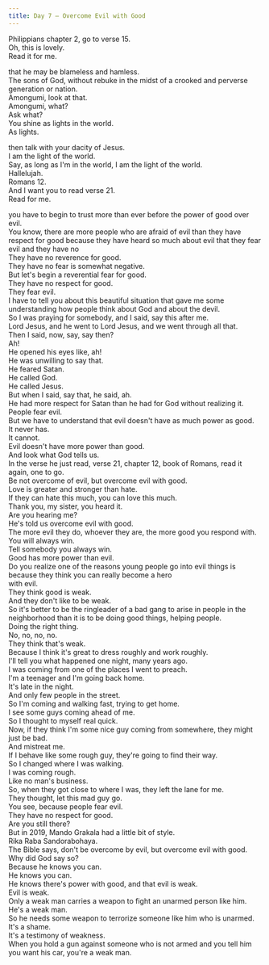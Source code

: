 ```yaml
---
title: Day 7 – Overcome Evil with Good
---
```

 Philippians chapter 2, go to verse 15.  
Oh, this is lovely.  
Read it for me.  


  
 that he may be blameless and hamless.  
The sons of God, without rebuke in the midst of a crooked and perverse generation or nation.  
Amongumi, look at that.  
Amongumi, what?  
Ask what?  
You shine as lights in the world.  
As lights.  


  
 then talk with your dacity of Jesus.  
I am the light of the world.  
Say, as long as I'm in the world, I am the light of the world.  
Hallelujah.  
Romans 12.  
And I want you to read verse 21.  
Read for me.  


  
 you have to begin to trust more than ever before the power of good over evil.  
You know, there are more people who are afraid of evil than they have respect for good because they have heard so much about evil that they fear evil and they have no  
 They have no reverence for good.  
They have no fear is somewhat negative.  
But let's begin a reverential fear for good.  
They have no respect for good.  
They fear evil.  
 I have to tell you about this beautiful situation that gave me some understanding how people think about God and about the devil.  
So I was praying for somebody, and I said, say this after me.  
Lord Jesus, and he went to Lord Jesus, and we went through all that.  
Then I said, now, say, say then?  
Ah!  
He opened his eyes like, ah!  
 He was unwilling to say that.  
He feared Satan.  
He called God.  
He called Jesus.  
But when I said, say that, he said, ah.  
He had more respect for Satan than he had for God without realizing it.  
People fear evil.  
But we have to understand that evil doesn't have as much power as good.  
 It never has.  
It cannot.  
Evil doesn't have more power than good.  
And look what God tells us.  
In the verse he just read, verse 21, chapter 12, book of Romans, read it again, one to go.  
 Be not overcome of evil, but overcome evil with good.  
Love is greater and stronger than hate.  
If they can hate this much, you can love this much.  
Thank you, my sister, you heard it.  
Are you hearing me?  
He's told us overcome evil with good.  
 The more evil they do, whoever they are, the more good you respond with.  
You will always win.  
Tell somebody you always win.  
Good has more power than evil.  
Do you realize one of the reasons young people go into evil things is because they think you can really become a hero  
 with evil.  
They think good is weak.  
And they don't like to be weak.  
So it's better to be the ringleader of a bad gang to arise in people in the neighborhood than it is to be doing good things, helping people.  
Doing the right thing.  
No, no, no, no.  
They think that's weak.  
 Because I think it's great to dress roughly and work roughly.  
I'll tell you what happened one night, many years ago.  
I was coming from one of the places I went to preach.  
I'm a teenager and I'm going back home.  
It's late in the night.  
And only few people in the street.  
 So I'm coming and walking fast, trying to get home.  
I see some guys coming ahead of me.  
So I thought to myself real quick.  
Now, if they think I'm some nice guy coming from somewhere, they might just be bad.  
And mistreat me.  
If I behave like some rough guy, they're going to find their way.  
So I changed where I was walking.  
I was coming rough.  
 Like no man's business.  
So, when they got close to where I was, they left the lane for me.  
They thought, let this mad guy go.  
You see, because people fear evil.  
They have no respect for good.  
Are you still there?  
But in 2019, Mando Grakala had a little bit of style.  
Rika Raba Sandorabohaya.  
 The Bible says, don't be overcome by evil, but overcome evil with good.  
Why did God say so?  
Because he knows you can.  
He knows you can.  
He knows there's power with good, and that evil is weak.  
Evil is weak.  
 Only a weak man carries a weapon to fight an unarmed person like him.  
He's a weak man.  
So he needs some weapon to terrorize someone like him who is unarmed.  
It's a shame.  
It's a testimony of weakness.  
When you hold a gun against someone who is not armed and you tell him you want his car, you're a weak man.